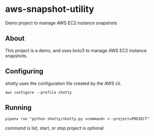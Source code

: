 # aws-snapshot-utility

Demo project to manage AWS EC2 instance snapshots

## About

This project is a demo, and uses boto3 to manage AWS EC2 instance snapshots.

## Configuring

shotty uses the configuration file created by the AWS cli.

`aws configure --profile shotty`

## Running

`pipenv run "python shotty/shotty.py <command>
<--project=PROJECT"`

*command* is list, start, or stop
*project* is optional

